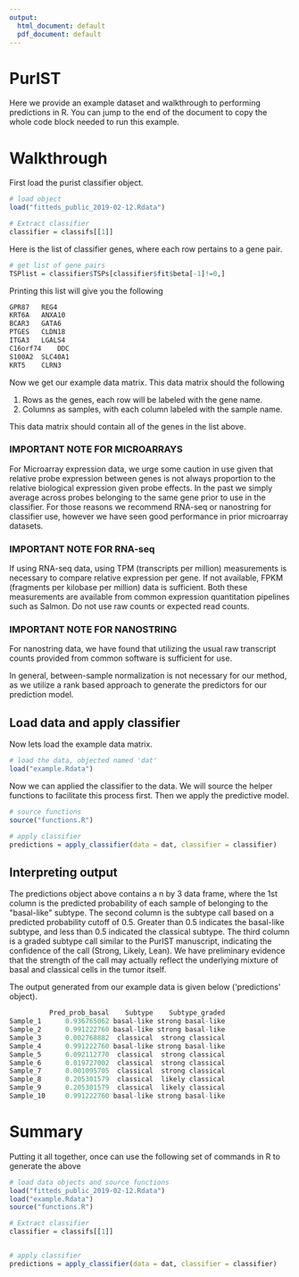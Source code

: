 ```yaml
---
output:
  html_document: default
  pdf_document: default
---
```

# PurIST

Here we provide an example dataset and walkthrough to performing predictions in R.  You can jump to the end of the document to copy the whole code block needed to run this example. 

# Walkthrough
First load the purist classifier object.

```R
# load object
load("fitteds_public_2019-02-12.Rdata")

# Extract classifier 
classifier = classifs[[1]]
```

Here is the list of classifier genes, where each row pertains to a gene pair.  

```R
# get list of gene pairs
TSPlist = classifier$TSPs[classifier$fit$beta[-1]!=0,]

```

Printing this list will give you the following

```R
GPR87	REG4
KRT6A	ANXA10
BCAR3	GATA6
PTGES	CLDN18
ITGA3	LGALS4
C16orf74	DDC
S100A2	SLC40A1
KRT5	CLRN3
```

Now we get our example data matrix.  This data matrix should the following

1.  Rows as the genes, each row will be labeled with the gene name. 
2.  Columns as samples, with each column labeled with the sample name.  

This data matrix should contain all of the genes in the list above.  

### IMPORTANT NOTE FOR MICROARRAYS  

For Microarray expression data, we urge some caution in use given that relative probe expression between genes is not always proportion to the relative biological expression given probe effects.   In the past we simply average across probes belonging to the same gene prior to use in the classifier.  For those reasons we recommend RNA-seq or nanostring for classifier use, however we have seen good performance in prior microarray datasets. 

### IMPORTANT NOTE FOR RNA-seq  

If using RNA-seq data, using TPM (transcripts per million) measurements is necessary to compare relative expression per gene.  If not available, FPKM (fragments per kilobase per million) data is sufficient.  Both these measurements are available from common expression quantitation pipelines such as Salmon. Do not use raw counts or expected read counts.  

### IMPORTANT NOTE FOR NANOSTRING  

For nanostring data, we have found that utilizing the usual raw transcript counts provided from common software is sufficient for use. 


In general, between-sample normalization is not necessary for our method, as we utilize a rank based approach to generate the predictors for our prediction model.  

## Load data and apply classifier

Now lets load the example data matrix. 

```R
# load the data, objected named 'dat'
load("example.Rdata")
```

Now we can applied the classifier to the data.  We will source the helper functions to facilitate this process first.  Then we apply the predictive model.  

```R
# source functions
source("functions.R")

# apply classifier
predictions = apply_classifier(data = dat, classifier = classifier)
```

## Interpreting output 

The predictions object above contains a n by 3 data frame, where the 1st column is the predicted probability of each sample  of belonging to the "basal-like" subtype.  The second column is the subtype call based on a predicted probability cutoff of 0.5.  Greater than 0.5 indicates the basal-like subtype, and less than 0.5 indicated the classical subtype.  The third column is a graded subtype call similar to the PurIST manuscript, indicating the confidence of the call (Strong, Likely, Lean).  We have preliminary evidence that the strength of the call may actually reflect the underlying mixture of basal and classical cells in the tumor itself.  

The output generated from our example data is given below ('predictions' object).  


```R
          Pred_prob_basal    Subtype    Subtype_graded
Sample_1      0.936765062 basal-like strong basal-like
Sample_2      0.991222760 basal-like strong basal-like
Sample_3      0.002768882  classical  strong classical
Sample_4      0.991222760 basal-like strong basal-like
Sample_5      0.092112770  classical  strong classical
Sample_6      0.019727002  classical  strong classical
Sample_7      0.001095705  classical  strong classical
Sample_8      0.205301579  classical  likely classical
Sample_9      0.205301579  classical  likely classical
Sample_10     0.991222760 basal-like strong basal-like
```

# Summary

Putting it all together, once can use the following set of commands in R to generate the above

```R
# load data objects and source functions
load("fitteds_public_2019-02-12.Rdata")
load("example.Rdata")
source("functions.R")

# Extract classifier 
classifier = classifs[[1]]


# apply classifier 
predictions = apply_classifier(data = dat, classifier = classifier)
```
